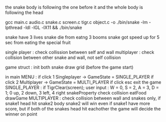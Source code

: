 the snake body is following the one before it and the whole body is following the head 

gcc main.c audio.c snake.c screen.c tigr.c object.c -o ./bin/snake -lm -lpthread -ldl -lGL -lX11 && ./bin/snake

snake have 3 lives
snake die from eatng 3 booms
snake got speed up for 5 sec from eating the special fruit

single player : check collission between self and wall
multiplayer : check collision between other snake and wall, not self collision

game struct :
init both snake 
draw grid 
(before the game start)

in main
MENU : 
if click 1 Singleplayer -> GameState = SINGLE_PLAYER
if click 2 Multiplayer -> GameState = MULTI_PLAYER
if click esc exit the game
SINGLE_PLAYER : if 
TigrClear(screen);
user input : W = 0, S = 2, A = 3, D = 1;    0 up, 2 down, 3 left, 4 right
snakeProperty
check collision
eatFood
drawGame
MULTIPLAYER : check collision between wall and snakes only, if snake1 head hit snake2 body snake2 will win even if snake1 have more score, but if both of the snakes head hit eachother the game will decide the winner on point
